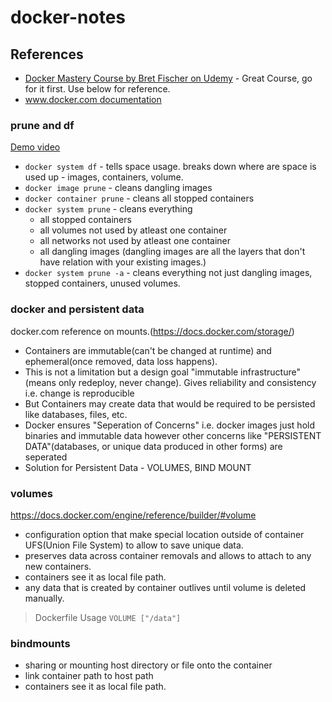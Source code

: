 # docker-notes
## References
- [Docker Mastery Course by Bret Fischer on Udemy](https://www.udemy.com/course/docker-mastery/) - Great Course, go for it first. Use below for reference.
- [www.docker.com documentation](https://docs.docker.com/)
### prune and df

[Demo video](https://youtu.be/_4QzP7uwtvI)
- `docker system df` - tells space usage. breaks down where are space is used up - images, containers, volume.
- `docker image prune` - cleans dangling images
- `docker container prune` - cleans all stopped containers
- `docker system prune` - cleans everything 
    - all stopped containers
    - all volumes not used by atleast one container
    - all networks not used by atleast one container
    - all dangling images (dangling images are all the layers that don't have relation with your existing images.)
- `docker system prune -a` - cleans everything not just dangling images, stopped containers, unused volumes. 

### docker and persistent data
docker.com reference on mounts.(https://docs.docker.com/storage/)
- Containers are immutable(can't be changed at runtime) and ephemeral(once removed, data loss happens). 
- This is not a limitation but a design goal "immutable infrastructure"(means only redeploy, never change). Gives reliability and consistency i.e. change is reproducible
- But Containers may create data that would be required to be persisted like databases, files, etc.
- Docker ensures "Seperation of Concerns" i.e. docker images just hold binaries and immutable data however other concerns like "PERSISTENT DATA"(databases, or unique data produced in other forms) are seperated
- Solution for Persistent Data  - VOLUMES, BIND MOUNT

### volumes
https://docs.docker.com/engine/reference/builder/#volume
- configuration option that make special location outside of container UFS(Union File System) to allow to save unique data.
- preserves data across container removals and allows to attach to any new containers.
- containers see it as local file path.
- any data that is created by container outlives until volume is deleted manually.
> Dockerfile Usage
`VOLUME ["/data"]`

### bindmounts
- sharing or mounting host directory or file onto the container
- link container path to host path
- containers see it as local file path.




